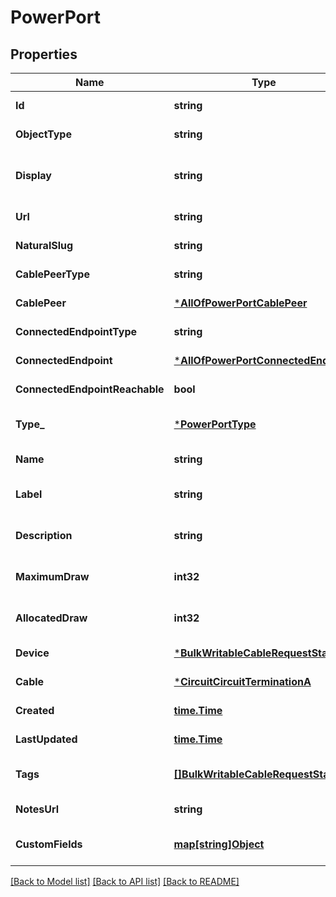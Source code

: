 # PowerPort

## Properties
Name | Type | Description | Notes
------------ | ------------- | ------------- | -------------
**Id** | **string** |  | [default to null]
**ObjectType** | **string** |  | [default to null]
**Display** | **string** | Human friendly display value | [default to null]
**Url** | **string** |  | [default to null]
**NaturalSlug** | **string** |  | [default to null]
**CablePeerType** | **string** |  | [default to null]
**CablePeer** | [***AllOfPowerPortCablePeer**](AllOfPowerPortCablePeer.md) |  | [default to null]
**ConnectedEndpointType** | **string** |  | [default to null]
**ConnectedEndpoint** | [***AllOfPowerPortConnectedEndpoint**](AllOfPowerPortConnectedEndpoint.md) |  | [default to null]
**ConnectedEndpointReachable** | **bool** |  | [default to null]
**Type_** | [***PowerPortType**](PowerPort_type.md) |  | [optional] [default to null]
**Name** | **string** |  | [default to null]
**Label** | **string** | Physical label | [optional] [default to null]
**Description** | **string** |  | [optional] [default to null]
**MaximumDraw** | **int32** | Maximum power draw (watts) | [optional] [default to null]
**AllocatedDraw** | **int32** | Allocated power draw (watts) | [optional] [default to null]
**Device** | [***BulkWritableCableRequestStatus**](BulkWritableCableRequest_status.md) |  | [default to null]
**Cable** | [***CircuitCircuitTerminationA**](Circuit_circuit_termination_a.md) |  | [default to null]
**Created** | [**time.Time**](time.Time.md) |  | [default to null]
**LastUpdated** | [**time.Time**](time.Time.md) |  | [default to null]
**Tags** | [**[]BulkWritableCableRequestStatus**](BulkWritableCableRequest_status.md) |  | [optional] [default to null]
**NotesUrl** | **string** |  | [default to null]
**CustomFields** | [**map[string]Object**](.md) |  | [optional] [default to null]

[[Back to Model list]](../README.md#documentation-for-models) [[Back to API list]](../README.md#documentation-for-api-endpoints) [[Back to README]](../README.md)

